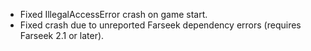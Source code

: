 - Fixed IllegalAccessError crash on game start.
- Fixed crash due to unreported Farseek dependency errors (requires Farseek 2.1 or later).
